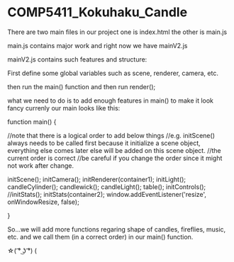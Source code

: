 # COMP5411_Kokuhaku_Candle

There are two main files in our project
one is index.html
the other is main.js

main.js contains major work and right now we have mainV2.js

mainV2.js contains such features and structure:


First define some global variables such as scene, renderer, camera, etc.

then run the main() function
and then run render();

what we need to do is to add enough features in main() to make it look fancy
currenly our main looks like this:


function main() {

  //note that there is a logical order to add below things
  //e.g. initScene() always needs to be called first because it initialize a scene object, everything else comes later else will be added on this scene object.
  //the current order is correct
  //be careful if you change the order since it might not work after change.
  
  initScene();
  initCamera();
  initRenderer(container1);
  initLight();
  candleCylinder();
  candlewick();
  candleLight();
  table();
  initControls();
  //initStats();
  initStats(container2);
  window.addEventListener('resize', onWindowResize, false);

}


So...we will add more functions regaring shape of candles, fireflies, music, etc.
and we call them (in a correct order) in our main() function.

☆( ͡° ͜ʖ ͡°) (
